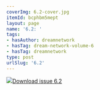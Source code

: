 ```yaml
---
coverImg: 6.2-cover.jpg
itemId: bcphbm5mept
layout: page
name: '6.2: '
tags:
- hasAuthor: dreamnetwork
- hasTag: dream-network-volume-6
- hasTag: dreamnetwork
type: post
urlSlug: '6.2'
---
```

<img class="card-journal-img" src="../images/6.2-rect.jpg"/><a href="../files/pdfs/Volume_6/6.2-Dream-Network-Bulletin_Volume-6-Number-2.pdf" download="">Download issue 6.2</a>